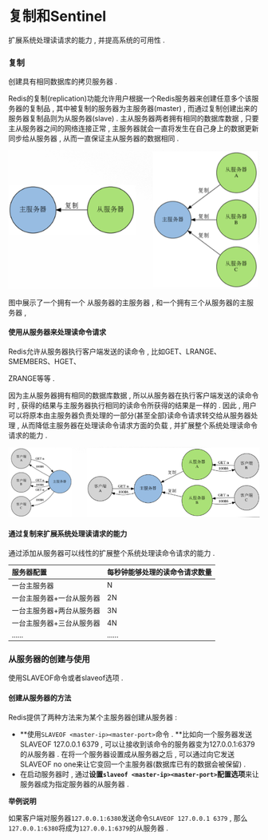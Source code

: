 # 复制和Sentinel

扩展系统处理读请求的能力 , 并提高系统的可用性 .

### 复制

创建具有相同数据库的拷贝服务器 .

Redis的复制\(replication\)功能允许用户根据一个Redis服务器来创建任意多个该服务器的复制品 , 其中被复制的服务器为主服务器\(master\) , 而通过复制创建出来的服务器复制品则为从服务器\(slave\) . 主从服务器两者拥有相同的数据库数据 , 只要主从服务器之间的网络连接正常 , 主服务器就会一直将发生在自己身上的数据更新同步给从服务器 , 从而一直保证主从服务器的数据相同 .

![](/assets/fuzhi.png)

图中展示了一个拥有一个 从服务器的主服务器 , 和一个拥有三个从服务器的主服务器 ,

#### 使用从服务器来处理读命令请求

Redis允许从服务器执行客户端发送的读命令 , 比如GET、LRANGE、SMEMBERS、HGET、

ZRANGE等等 .

因为主从服务器拥有相同的数据库数据 , 所以从服务器在执行客户端发送的读命令时 , 获得的结果与主服务器执行相同的读命令所获得的结果是一样的 . 因此 , 用户可以将原本由主服务器负责处理的一部分\(甚至全部\)读命令请求转交给从服务器处理 , 从而降低主服务器在处理读命令请求方面的负载 , 并扩展整个系统处理读命令请求的能力 .

![](/assets/fuzhi2.png)

#### 通过复制来扩展系统处理读请求的能力

通过添加从服务器可以线性的扩展整个系统处理读命令请求的能力 .

| 服务器配置 | 每秒钟能够处理的读命令请求数量 |
| :--- | :--- |
| 一台主服务器 | N |
| 一台主服务器+一台从服务器 | 2N |
| 一台主服务器+两台从服务器 | 3N |
| 一台主服务器+三台从服务器 | 4N |
| ...... | ...... |

### 从服务器的创建与使用

使用SLAVEOF命令或者slaveof选项 .

#### 创建从服务器的方法

Redis提供了两种方法来为某个主服务器创建从服务器 : 

* **使用`SLAVEOF <master-ip><master-port>`命令 . **比如向一个服务器发送SLAVEOF 127.0.0.1 6379 , 可以让接收到该命令的服务器变为127.0.0.1:6379的从服务器 . 在将一个服务器设置成从服务器之后 , 可以通过向它发送SLAVEOF no one来让它变回一个主服务器\(数据库已有的数据会被保留\) . 
* 在启动服务器时 , 通过**设置`slaveof <master-ip><master-port>`配置选项**来让服务器成为指定服务器的从服务器 . 

**举例说明**

如果客户端对服务器`127.0.0.1:6380`发送命令`SLAVEOF 127.0.0.1 6379` , 那么`127.0.0.1:6380`将成为`127.0.0.1:6379`的从服务器 . 

